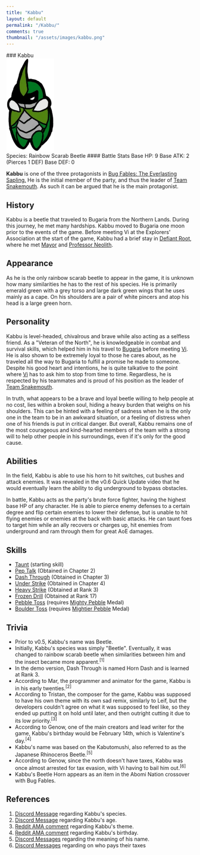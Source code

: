 ```yaml
---
title: "Kabbu"
layout: default
permalink: "/Kabbu/"
comments: true
thumbnail: "/assets/images/kabbu.png"
---
```

<div class='character bestiary__entry' markdown=1>
### Kabbu
<div class='bestiary__portrait'>
    <img src="/assets/images/kabbu.png">
</div>
Species: Rainbow Scarab Beetle
#### Battle Stats
Base HP: 9  
Base ATK: 2 (Pierces 1 DEF)  
Base DEF: 0
</div>

**Kabbu** is one of the three protagonists in [Bug Fables: The Everlasting Sapling.](/Bug_Fables:_The_Everlasting_Sapling/) He is the initial member of the party, and thus the leader of [Team Snakemouth](/Team_Snakemouth/). As such it can be argued that he is the main protagonist.

## History
Kabbu is a beetle that traveled to Bugaria from the Northern Lands. During this journey, he met many hardships. Kabbu moved to Bugaria one moon prior to the events of the game. Before meeting Vi at the Explorers' Association at the start of the game, Kabbu had a brief stay in [Defiant Root](/Defiant_Root/), where he met [Mayor](/Mayor/) and [Professor Neolith](/Professor_Neolith/). 

## Appearance
As he is the only rainbow scarab beetle to appear in the game, it is unknown how many similarities he has to the rest of his species. He is primarily emerald green with a grey torso and large dark green wings that he uses mainly as a cape. On his shoulders are a pair of white pincers and atop his head is a large green horn.

## Personality
Kabbu is level-headed, chivalrous and brave while also acting as a selfless friend. As a "Veteran of the North", he is knowledgeable in combat and survival skills, which helped him in his travel to [Bugaria](/Bugaria/) before meeting [Vi](/Vi/). He is also shown to be extremely loyal to those he cares about, as he traveled all the way to Bugaria to fulfill a promise he made to someone. Despite his good heart and intentions, he is quite talkative to the point where [Vi](/Vi/) has to ask him to stop from time to time. Regardless, he is respected by his teammates and is proud of his position as the leader of [Team Snakemouth](/Team_Snakemouth/).


In truth, what appears to be a brave and loyal beetle willing to help people at no cost, lies within a broken soul, hiding a heavy burden that weighs on his shoulders. This can be hinted with a feeling of sadness when he is the only one in the team to be in an awkward situation, or a feeling of distress when one of his friends is put in critical danger. But overall, Kabbu remains one of the most courageous and kind-hearted members of the team with a strong will to help other people in his surroundings, even if it's only for the good cause. 

## Abilities
In the field, Kabbu is able to use his horn to hit switches, cut bushes and attack enemies. It was revealed in the v0.6 Quick Update video that he would eventually learn the ability to dig underground to bypass obstacles.

In battle, Kabbu acts as the party's brute force fighter, having the highest base HP of any character. He is able to pierce enemy defenses to a certain degree and flip certain enemies to lower their defense, but is unable to hit flying enemies or enemies at the back with basic attacks. He can taunt foes to target him while an ally recovers or charges up, hit enemies from underground and ram through them for great AoE damages. 

## Skills

* [Taunt](/Skills/) (starting skill)
* [Pep Talk](/Skills/) (Obtained in Chapter 2)
* [Dash Through](/Skills/) (Obtained in Chapter 3)
* [Under Strike](/Skills/) (Obtained in Chapter 4)
* [Heavy Strike](/Skills/) (Obtained at Rank 3)
* [Frozen Drill](/Skills/) (Obtained at Rank 17)
* [Pebble Toss](/Skills/) (requires [Mighty Pebble](/Mighty_Pebble/) Medal)
* [Boulder Toss](/Skills/) (requires [Mightier Pebble](/Mightier_Pebble/) Medal)

## Trivia
* Prior to v0.5, Kabbu's name was Beetle.
* Initially, Kabbu's species was simply "Beetle". Eventually, it was changed to rainbow scarab beetle when similarities between him and the insect became more apparent.<sup>[1]</sup>
* In the demo version, Dash Through is named Horn Dash and is learned at Rank 3.
* According to Mar, the programmer and animator for the game, Kabbu is in his early twenties.<sup>[2]</sup>
* According to Tristan, the composer for the game, Kabbu was supposed to have his own theme with its own sad remix, similarly to Leif, but the developers couldn't agree on what it was supposed to feel like, so they ended up putting it on hold until later, and then outright cutting it due to its low priority.<sup>[3]</sup>
* According to Genow, one of the main creators and lead writer for the game, Kabbu's birthday would be February 14th, which is Valentine's day.<sup>[4]</sup>
* Kabbu's name was based on the Kabutomushi, also referred to as the Japanese Rhinoceros Beetle.<sup>[5]</sup>
* According to Genow, since the north doesn't have taxes, Kabbu was once almost arrested for tax evasion, with Vi having to bail him out.<sup>[6]</sup>
* Kabbu's Beetle Horn appears as an item in the Abomi Nation crossover with Bug Fables.

## References
1. [Discord Message](https://discord.com/channels/401557298461540354/401560835081633792/426742583616733184) regarding Kabbu's species.
2. [Discord Message](https://discord.com/channels/401557298461540354/401560835081633792/623266574823981085) regarding Kabbu's age.
3. [Reddit AMA comment](https://www.reddit.com/r/NintendoSwitch/comments/gs8xfh/bug_fables_launched_today_on_nintendo_switch_and/fs3wkn6/) regarding Kabbu's theme.
4. [Reddit AMA comment](https://www.reddit.com/r/gaming/comments/k2uh57/bug_fables_11_has_been_launched_im_genow_the_lead/gdx96j0/) regarding Kabbu's birthday.
5. [Discord Messages](https://pbs.twimg.com/media/FaFtor3UYAA42W6?format=jpg&name=large) regarding the meaning of his name.
6. [Discord Messages](https://pbs.twimg.com/media/FZiE9OwXkAAI9Vl?format=jpg&name=small) regarding on who pays their taxes
